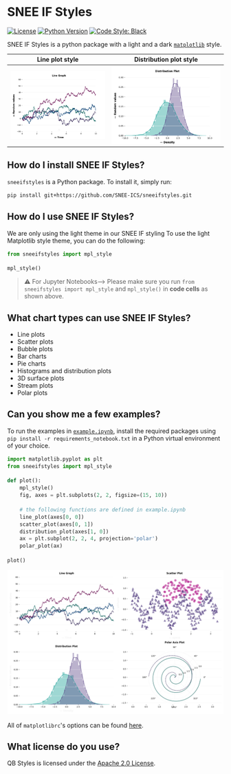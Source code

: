 # SNEE IF Styles

[![License](https://img.shields.io/badge/license-Apache%202.0-blue.svg)](https://opensource.org/licenses/Apache-2.0)
[![Python Version](https://img.shields.io/pypi/pyversions/sneeifstyles.svg)](https://pypi.org/project/sneeifstyles/)
[![Code Style: Black](https://img.shields.io/badge/code%20style-black-black.svg)](https://github.com/ambv/black)

SNEE IF Styles is a python package with a light and a dark [`matplotlib`](https://github.com/matplotlib/matplotlib) style.

Line plot style | Distribution plot style
|---------------|----------------------- |
| ![Line plot](https://github.com/SNEE-ICS/sneeifstyles/blob/master/examples/line_plot.png "Line plot") | ![Distribution plot](https://github.com/SNEE-ICS/sneeifstyles/blob/master/examples/distribution_plot.png "Distribution plot") |

## How do I install SNEE IF Styles?

`sneeifstyles` is a Python package. To install it, simply run:


```bash
pip install git+https://github.com/SNEE-ICS/sneeifstyles.git
```

## How do I use SNEE IF Styles?

We are only using the light theme in our SNEE IF styling
To use the light Matplotlib style theme, you can do the following: 

```python
from sneeifstyles import mpl_style

mpl_style()
```

> ⚠️ For Jupyter Notebooks--> Please make sure you run `from sneeifstyles import mpl_style` and `mpl_style()` in **code cells** as shown above. 


## What chart types can use SNEE IF Styles?

- Line plots
- Scatter plots
- Bubble plots
- Bar charts
- Pie charts
- Histograms and distribution plots
- 3D surface plots
- Stream plots
- Polar plots

## Can you show me a few examples?

To run the examples in [`example.ipynb`](https://github.com/quantumblacklabs/sneeifstyles/blob/master/example.ipynb), install the required packages using ``pip install -r requirements_notebook.txt`` in a Python virtual environment of your choice.

```python
import matplotlib.pyplot as plt
from sneeifstyles import mpl_style

def plot():
    mpl_style()
    fig, axes = plt.subplots(2, 2, figsize=(15, 10))
    
    # the following functions are defined in example.ipynb 
    line_plot(axes[0, 0])
    scatter_plot(axes[0, 1])
    distribution_plot(axes[1, 0])
    ax = plt.subplot(2, 2, 4, projection='polar')
    polar_plot(ax)

plot()
```

![png](https://github.com/SNEE-ICS/sneeifstyles/blob/master/examples/sample_plots.png)


All of `matplotlibrc`'s options can be found [here](https://matplotlib.org/tutorials/introductory/customizing.html#a-sample-matplotlibrc-file).

## What license do you use?

QB Styles is licensed under the [Apache 2.0 License](https://www.apache.org/licenses/LICENSE-2.0).

```